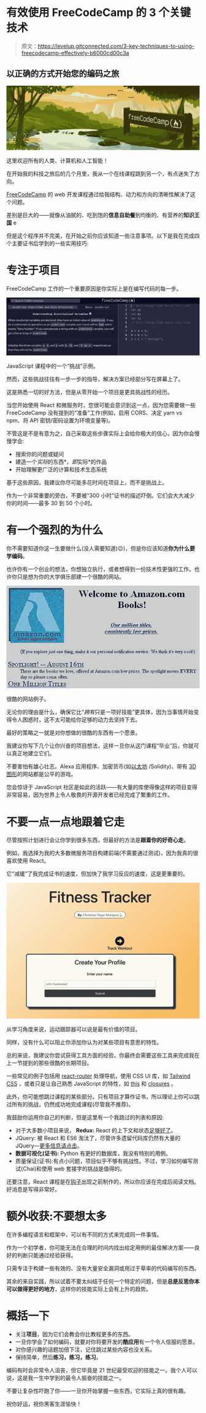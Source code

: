 # 有效使用 FreeCodeCamp 的 3 个关键技术

> 原文：<https://levelup.gitconnected.com/3-key-techniques-to-using-freecodecamp-effectively-b6000cd00c3a>

## 以正确的方式开始您的编码之旅

![](img/6f439a70d451d17e64af3e796e0c84e7.png)

这里欢迎所有的人类、计算机和人工智能！

在开始我的科技之旅后的几个月里，我从一个在线课程跳到另一个，有点迷失了方向。

[FreeCodeCamp](http://freecodecamp.org) 的 web 开发课程通过给我结构、动力和方向的清晰性解决了这个问题。

差别是巨大的——就像从油腻的、吃到饱的**信息自助餐**到均衡的、有营养的**知识王国** e

但是这个程序并不完美，在开始之前你应该知道一些注意事项。以下是我在完成四个主要证书后学到的一些实用技巧:

# 专注于项目

FreeCodeCamp 工作的一个重要原因是你实际上是在编写代码的每一步。

![](img/81602fcb4572edf6f11702c23d377bb8.png)

JavaScript 课程中的一个“挑战”示例。

然而，这些挑战往往有一步一步的指导，解决方案已经部分写在屏幕上了。

这是熟悉一切的好方法，但是从零开始一个项目是更具挑战性的经历。

当您开始使用 React 和微服务时，您很可能会意识到这一点，因为您需要做一些 FreeCodeCamp 没有提到的“准备”工作(例如，启用 CORS、决定 yarn vs npm、将 API 密钥/密码设置为环境变量等)。

不管这是不是有意为之，自己采取这些步骤实际上会给你极大的信心，因为你会慢慢学会:

*   搜索你的问题或疑问
*   建造一个*实际*的东西*，*即*实际*的作品
*   开始理解更广泛的计算和技术生态系统

基于这些原因，我建议你尽可能多花时间在项目上，而不是挑战上。

作为一个非常重要的旁白，不要被“300 小时”证书的描述吓倒。它们会大大减少你的时间——最多 30 到 50 个小时。

# 有一个强烈的为什么

你不需要知道你这一生要做什么(没人需要知道)😉)，但是你应该知道**你为什么要学编码**。

也许你有一个创业的想法，你想独立执行，或者想得到一份技术性更强的工作。也许你只是想为你的大学俱乐部建一个很酷的网站。

![](img/fc41a7ca93a04efedf090d0def5b982f.png)

很酷的网站例子。

无论你的理由是什么，确保它比“*拥有*只是一项好技能”更具体，因为当事情开始变得令人困惑时，这不太可能给你足够的动力去坚持下去。

最好的策略之一就是对你想做的很酷的东西有一个愿景。

我建议你写下几个让你兴奋的项目想法，这样一旦你从这门课程“毕业”后，你就可以真正地建立它们。

不要害怕有雄心壮志。Alexa 应用程序、加密货币(如[以太坊](https://ethereum.org/en/developers/docs/) /Solidity)、带有 [3D 图形](https://threejs.org/)的网站都是公平的游戏。

您会惊讶于 JavaScript 社区是如此的活跃——有大量的库使得像这样的项目变得非常容易，因为世界上令人敬畏的开源开发者已经完成了繁重的工作。

# 不要一点一点地跟着它走

尽管按照计划进行会让你学到很多东西，但最好的方法是**跟着你的好奇心走**。

例如，我选择为我的大多数微服务项目构建前端(不需要通过测试)，因为我真的很喜欢使用 React。

它“减缓”了我完成证书的速度，但加快了我学习反应的速度，这是更重要的。

![](img/1accf269e142b8eb028f150ea0946165.png)

从学习角度来说，运动跟踪器可以说是最有价值的项目。

同样，没有什么可以阻止你添加你认为对某些项目有意思的特性。

总的来说，我建议你尝试获得工具方面的经验，你最终会需要这些工具来完成我在上一节提到的那些很酷的长期项目。

一些常见的例子包括用 [react-router](https://reactrouter.com/) 处理导航，使用 CSS UI 库，如 [Tailwind CSS](https://tailwindcss.com/) ，或者只是让自己熟悉 JavaScript 的特性，如 [this](https://www.freecodecamp.org/news/a-guide-to-this-in-javascript-e3b9daef4df1/) 和 [closures](https://medium.com/javascript-scene/master-the-javascript-interview-what-is-a-closure-b2f0d2152b36) 。

此外，你可能想跳过课程的某些部分。只有项目才算作证书，所以理论上你可以跳过所有的挑战，仍然成功地完成课程(尽管我不推荐)。

我鼓励你运用你自己的判断，但是这里有一个我跳过的列表和原因:

*   对于大多数小项目来说， **Redux:** React 的上下文和状态[足够好了](https://changelog.com/posts/when-and-when-not-to-reach-for-redux)。
*   JQuery: 被 React 和 ES6 淘汰了，尽管许多遗留代码库仍然有大量的 JQuery—[更多信息请点击](https://www.reddit.com/r/learnjavascript/comments/9spdgg/why_is_jquery_becoming_obsolete/)。
*   **数据可视化(证书):** Python 有更好的数据库，我没有特别的用例。
*   质量保证(证书):有点小问题，项目似乎不够有挑战性。不过，学习如何编写测试(Chai)和使用 web 套接字的挑战是值得的。

还要注意，React 课程是在[钩子](https://reactjs.org/docs/hooks-intro.html)出现之前制作的，所以你应该在完成后阅读文档。好消息是写得非常好。

# 额外收获:不要想太多

在许多编程语言和框架中，可以有不同的方式来完成同一件事情。

作为一个初学者，你可能无法在合理的时间内找出给定用例的最佳解决方案——良好的判断只能通过经验获得。

只需专注于构建一些有效的、没有大量安全漏洞或用过于草率的代码编写的东西。

其余的来自实践，所以试着不要太纠结于任何一个特定的问题，但是**总是反思你本可以做得更好的地方**，这样你的技能实际上会有上升的趋势。

# 概括一下

*   关注**项目**，因为它们会教会你比教程更多的东西。
*   一旦你学会了如何编码，就要对你将要开发的**酷应用**有一个令人信服的愿景。
*   对你感兴趣的话题加倍下注，记住跳过某些内容也没关系。
*   保持简单，然后**练习，练习，练习**。

编码有时会非常令人沮丧，但它毕竟是 21 世纪最受欢迎的技能之一。我个人可以说，这是我一生中学到的最令人振奋的技能之一。

不要让复杂性吓跑了你——一旦你开始掌握一些东西，它实际上真的很有趣。

祝你好运，祝你黑客生涯愉快！